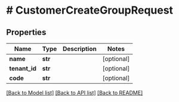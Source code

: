# # CustomerCreateGroupRequest


## Properties 


Name | Type | Description | Notes
------------ | ------------- | ------------- | -------------
**name**| **str** |   | [optional]
**tenant_id**| **str** |   | [optional]
**code**| **str** |   | [optional]


[[Back to Model list]](../../README.md#models) [[Back to API list]](../../README.md#endpoints) [[Back to README]](../../README.md)

